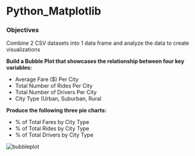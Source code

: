 # Python_Matplotlib

### Objectives
Combine 2 CSV datasets into 1 data frame and analyze the data to create visualizations

__Build a Bubble Plot that showcases the relationship between four key variables:__
* Average Fare ($) Per City
* Total Number of Rides Per City
* Total Number of Drivers Per City
* City Type (Urban, Suburban, Rural

__Produce the following three pie charts:__
* % of Total Fares by City Type
* % of Total Rides by City Type
* % of Total Drivers by City Type

![bubbleplot](Python_Matplotlib/Images/BubblePlotRideSharing.PNG)
